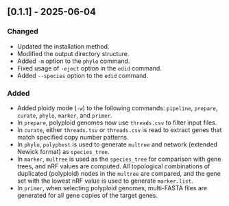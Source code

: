 ## [0.1.1] - 2025-06-04

### Changed
- Updated the installation method.
- Modified the output directory structure.
- Added `-m` option to the `phylo` command.
- Fixed usage of `-eject` option in the `edid` command.
- Added `--species` option to the `edid` command.

### Added
- Added ploidy mode (`-w`) to the following commands: `pipeline`, `prepare`, `curate`, `phylo`, `marker`, and `primer`.
- In `prepare`, polyploid genomes now use `threads.csv` to filter input files.
- In `curate`, either `threads.tsv` or `threads.csv` is read to extract genes that match specified copy number patterns.
- In `phylo`, `polyphest` is used to generate `multree` and network (extended Newick format) as `species_tree`.
- In `marker`, `multree` is used as the `species_tree` for comparison with gene trees, and nRF values are computed. All topological combinations of duplicated (polyploid) nodes in the `multree` are compared, and the gene set with the lowest nRF value is used to generate `marker.list`.
- In `primer`, when selecting polyploid genomes, multi-FASTA files are generated for all gene copies of the target genes.